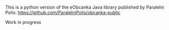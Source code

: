 This is a python version of the eObcanka Java library published by Paralelni Polis:
https://github.com/ParalelniPolis/obcanka-public


Work in progress